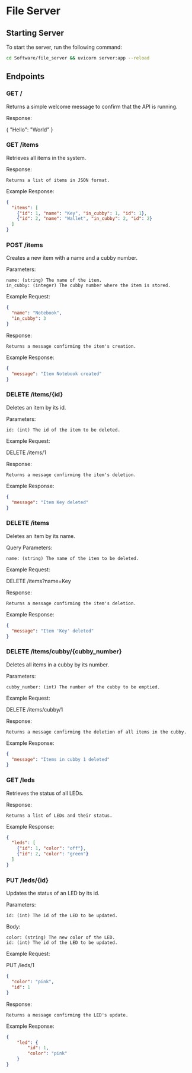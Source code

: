 # File Server

## Starting Server

To start the server, run the following command:

```bash
cd Software/file_server && uvicorn server:app --reload
```

## Endpoints

### GET /

Returns a simple welcome message to confirm that the API is running.

Response:

{
  "Hello": "World"
}

### GET /items

Retrieves all items in the system.

Response:

    Returns a list of items in JSON format.

Example Response:
```json
{
  "items": [
    {"id": 1, "name": "Key", "in_cubby": 1, "id": 1},
    {"id": 2, "name": "Wallet", "in_cubby": 2, "id": 2}
  ]
}
```

### POST /items

Creates a new item with a name and a cubby number.

Parameters:

    name: (string) The name of the item.
    in_cubby: (integer) The cubby number where the item is stored.

Example Request:
```json
{
  "name": "Notebook",
  "in_cubby": 3
}
```

Response:

    Returns a message confirming the item's creation.

Example Response:
```json
{
  "message": "Item Notebook created"
}
```

### DELETE /items/{id}

Deletes an item by its id.

Parameters:

    id: (int) The id of the item to be deleted.

Example Request:

DELETE /items/1

Response:

    Returns a message confirming the item's deletion.

Example Response:
```json
{
  "message": "Item Key deleted"
}
```

### DELETE /items

Deletes an item by its name.

Query Parameters:

    name: (string) The name of the item to be deleted.

Example Request:

DELETE /items?name=Key

Response:

    Returns a message confirming the item's deletion.

Example Response:
```json
{
  "message": "Item 'Key' deleted"
}
```

### DELETE /items/cubby/{cubby_number}

Deletes all items in a cubby by its number.

Parameters:

    cubby_number: (int) The number of the cubby to be emptied.

Example Request:

DELETE /items/cubby/1

Response:

    Returns a message confirming the deletion of all items in the cubby.

Example Response:
```json
{
  "message": "Items in cubby 1 deleted"
}
```

### GET /leds

Retrieves the status of all LEDs.

Response:

    Returns a list of LEDs and their status.

Example Response:
```json
{
  "leds": [
    {"id": 1, "color": "off"},
    {"id": 2, "color": "green"}
  ]
}
```

### PUT /leds/{id}

Updates the status of an LED by its id.

Parameters:

    id: (int) The id of the LED to be updated.

Body:

    color: (string) The new color of the LED.
    id: (int) The id of the LED to be updated.
  

Example Request:

PUT /leds/1
```json
{
  "color": "pink",
  "id": 1
}
```

Response:

    Returns a message confirming the LED's update.

Example Response:
```json
{
    "led": {
        "id": 1,
        "color": "pink"
    }
}
```

